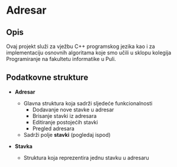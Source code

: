 # Adresar

## Opis

Ovaj projekt služi za vježbu C++ programskog jezika kao i za implementaciju osnovnih algoritama koje smo učili 
u sklopu kolegija Programiranje na fakultetu informatike u Puli.

## Podatkovne strukture

* **Adresar**
  * Glavna struktura koja sadrži sljedeće funkcionalnosti
    * Dodavanje nove stavke u adresar
    * Brisanje stavki iz adresara
    * Editiranje postojećih stavki
    * Pregled adresara
  * Sadrži polje **stavki** (pogledaj ispod)

* **Stavka**
  * Struktura koja reprezentira jednu stavku u adresaru